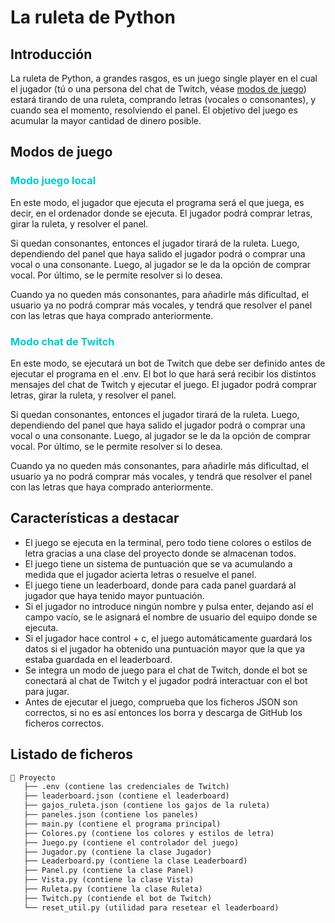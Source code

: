 # La ruleta de Python

## Introducción
La ruleta de Python, a grandes rasgos, es un juego single player en el cual el jugador (tú o una persona del chat de Twitch, véase [modos de juego](#modos-de-juego)) estará tirando de una ruleta, comprando letras (vocales o consonantes), y cuando sea el momento, resolviendo el panel. El objetivo del juego es acumular la mayor cantidad de dinero posible.

## Modos de juego
<h3 style="color:#00cbcc">Modo juego local</h3>

En este modo, el jugador que ejecuta el programa será el que juega, es decir, en el ordenador donde se ejecuta. El jugador podrá comprar letras, girar la ruleta, y resolver el panel.

Si quedan consonantes, entonces el jugador tirará de la ruleta. Luego, dependiendo del panel que haya salido el jugador podrá o comprar una vocal o una consonante. Luego, al jugador se le da la opción de comprar vocal. Por último, se le permite resolver si lo desea.

Cuando ya no queden más consonantes, para añadirle más dificultad, el usuario ya no podrá comprar más vocales, y tendrá que resolver el panel con las letras que haya comprado anteriormente.

<h3 style="color:#00cbcc">Modo chat de Twitch</h3>

En este modo, se ejecutará un bot de Twitch que debe ser definido antes de ejecutar el programa en el .env. El bot lo que hará será recibir los distintos mensajes del chat de Twitch y ejecutar el juego. El jugador podrá comprar letras, girar la ruleta, y resolver el panel.

Si quedan consonantes, entonces el jugador tirará de la ruleta. Luego, dependiendo del panel que haya salido el jugador podrá o comprar una vocal o una consonante. Luego, al jugador se le da la opción de comprar vocal. Por último, se le permite resolver si lo desea.

Cuando ya no queden más consonantes, para añadirle más dificultad, el usuario ya no podrá comprar más vocales, y tendrá que resolver el panel con las letras que haya comprado anteriormente.

## Características a destacar
- El juego se ejecuta en la terminal, pero todo tiene colores o estilos de letra gracias a una clase del proyecto donde se almacenan todos.
- El juego tiene un sistema de puntuación que se va acumulando a medida que el jugador acierta letras o resuelve el panel.
- El juego tiene un leaderboard, donde para cada panel guardará al jugador que haya tenido mayor puntuación.
- Si el jugador no introduce ningún nombre y pulsa enter, dejando así el campo vacío, se le asignará el nombre de usuario del equipo donde se ejecuta.
- Si el jugador hace control + c, el juego automáticamente guardará los datos si el jugador ha obtenido una puntuación mayor que la que ya estaba guardada en el leaderboard.
- Se integra un modo de juego para el chat de Twitch, donde el bot se conectará al chat de Twitch y el jugador podrá interactuar con el bot para jugar.
- Antes de ejecutar el juego, comprueba que los ficheros JSON son correctos, si no es así entonces los borra y descarga de GitHub los ficheros correctos.

## Listado de ficheros
``` markdown
📁 Proyecto
   ├── .env (contiene las credenciales de Twitch)
   ├── leaderboard.json (contiene el leaderboard)
   ├── gajos_ruleta.json (contiene los gajos de la ruleta)
   ├── paneles.json (contiene los paneles)
   ├── main.py (contiene el programa principal)
   ├── Colores.py (contiene los colores y estilos de letra)
   ├── Juego.py (contiene el controlador del juego)
   ├── Jugador.py (contiene la clase Jugador)
   ├── Leaderboard.py (contiene la clase Leaderboard)
   ├── Panel.py (contiene la clase Panel)
   ├── Vista.py (contiene la clase Vista)
   ├── Ruleta.py (contiene la clase Ruleta)
   ├── Twitch.py (contiende el bot de Twitch)
   └── reset_util.py (utilidad para resetear el leaderboard)
```